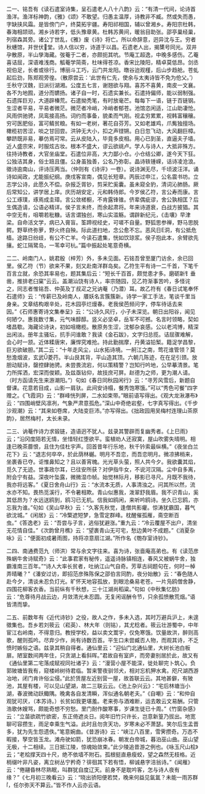 <!-- { "loadSidebar": true } -->
二一、铭吾有《读石遣室诗集，呈石遣老人八十八韵》云：“有清一代间，论诗首渔洋。渔洋标神韵，《雅》《颂》不敢望。归愚主温厚，诗教非不臧。然或失而愚，字缺挟风霜。是皆傍门户，终莫拓宇疆。寿阳祁相国，辅以曾湘乡。寿阳宗杜韩，春海相颉顽。湘乡诗若字，低头豫章黄。杜韩苏黄间，暖翁目助张。邵亭巢经巢，列宿森其旁。诸公丁世乱，《雅》废《诗》将亡。所以命辞意，迥异沈与王。穷者秋蟪馆，并世伏堂。诗人信以穷，诗道于以昌。石遗老人出，揭橥号同光。双井孕散原，半山孳海藏。弢菴于二者，亦颇扼其吭。节庵工超逸，中晚多感伤。乙菴喜诘屈，深语难浅商。觚菴学简斋，杜味得苍凉。香宋比陵阳，精卓莫低昂。剑丞视伯足，长者或徐行。博丽斗工巧，云门共龙阳。暾谷迨观槿，后山步趋舱。苍虬起后劲，陈郑观旁徨。（散原尝云：‘此世有仁先，使余与太夷诗皆不免为伧父。’）壬秋守汉魏，旧派衍湖湘。公度五七言，谢翘欲与翔。喜苏不喜黄，南皮一文襄。各不为地囿，道分而镳扬。诸子自一时，石遗实兼长。石遣持偏师，能以弱制强。石遗挥巨刃，大道辟榛荒。石遣拗秃笔，有时放毫芒。每每下一语，链于百链钢。生涩者平易，平易者微茫。微茫者冷峭，冷峭者郁苍。池馆恣闲适，江山助凄怆。风雨供驰骋，凤鸾接高扬。词约而事备，貌柔而气刚。视孟穷累累，视韩富穰穰。穷可医肥俗，富可鲭贫粮。有如一老树，著花自芬芳。又如老雄鸡，爪觜独擅场。橄榄初苦涩，啖之甘回尝。洪钟无大小，扣之声铿锵。白日忽飞动，大风翻巨樟。攀跻既非易，摹仿焉可常。云从皮陆入，毕竟多皮相。用心已到圣，直逼夫子墙。近人盛宗宋，时服炫古妆。根本不盛大，谬云欲祧卢。学人与诗人，大抵非殊方。往持诗教者，大官坐庙堂。石遣位非高，大力鄙小仓。小仓结公卿，遂今天下狂。公独洁其身，俗士踣且僵。公身虽独善，公名乃弥彰。晶诗轶锺嵘，话诗凌沧浪。徵诗逾南山，评诗压两当。（仲则有《诗评》一卷）。说诗渊无尽，千顷波汪洋。诵诗如闻政，尤能振纪纲。庚戌客宣南，偶见长短章。丙辰过申江，公名震书坊。立志学公诗，此愿久不偿。杂报乏胥钞，剪采贮奚囊。虽未窥全豹，清词沁肺肠。厥后常知公，讲学居上庠。庆历胡安定，元和韩侍郎。今岁侯乙符，言公寿而康。言公工琢璞，琢焉成圭璋。言公敛槎橱，不肯露锋锥。侪辈偶疵谬，舍公孰相匡？后生偶造请，公语必精详。侯子言未终，而余起肃将。年来诗道衰，白战方披猖。其中空无有，咀嚼若秕糠。话言谓独创，寒山实滥觞。谓辟新纪元，《击壤》早津梁。自命活文学，病已入膏盲。筌蹄视经史，可嗟不自量。野狐思参禅，野马思脱鳄。野草终弥萝，野火终自殃。际此道扫地，念公愈不忘。恶风日Е洞，有公抵危樯。途路日纷歧，有公不亡羊。今读石遣集，恍如饮琼浆。侯子抱此本，余臂欲先攘。蛇江隔鹭岛，一苇幸可杭。”篇中振起处笔意奇横。

二二、岭南门人，姚君殷（梓芳）外，多未见面。石铭吾曾至厦门访余，余已回里。侯乙符（节）欲来不果，刻又赴南洋群岛矣。乙符生平有诗一二千首，下笔千百言立就，余恐其率易也，题其集后云：“短长千百首，颇觉患才多。磨砺新钅垂凿，推排老臼窠”云云。盖潮汕饶有诗人，率宗随园，见乙符渐事苦吟，多怪诧之，同志者惟铭吾、仲英及丁叔疋之兄讷菴（乃潜）耳。故乙符有《春日试笔奉怀石遣师》云：“传薪已及岭南人，餍妖名言簇簇新。诗学一家工手法，笔谈千里当身亲。文章结构艰辛处，花木园亭烂熳春。老我侯芭频问字，停车待话去来因。”《石师惠寄诗文集奉呈》云：“公诗久风行，小子未深览。朝日出阳谷，闻见何陋ウ。惠我数寸集，元气味醇醇。竖义必坚卓，岳军不可撼。名言时领略，契如嗜昌歜。海藏论诗诀，初如咀橄榄。散原务生涩，沈郁杂哀感。公以老鸿博，精深出闲淡。册年主骚坛，抗手问谁敢？我读《金石跋》，文字归总揽。诘屈骤难解，会心时一颔。近体糅唐宋，廉悍究难抢。持此勤揣摩，丹黄溢铅椠。籍浞学昌黎，巨刃欲破胆。”其二云：“十年走风尘，山水拓诗境。一舸江之南，莺花谁管领？莫愁澹烟波，玄武菱荇。半山艮其背，平山造其顶。六朝几陈迹，在在足引颈。放胆动赋诗，罄控肆驰骋。未尝畏流宕，何以策精警？岂知行吟地，公早摹清景。笔力所挥洒，宏深而俊颖。及兹亟钻仰，故技庶可屏。赵德为之师，更为潮人请。（时方函请先生来游潮阳。”）句如《春日同秋园闲行》云：“寻芳风雪后，新题自督课。花意若目成，山影一肩驮。此间安诗榻，餐秀饱寒饿。”可以“秀色可餐”四字赠之。《飞霞洞》云：“群峰恍列屏，二水如束带。”眼前语写得出。《观大龙湫瀑布》云：“四围峭壁风凛冽，气象严肃意孤危。”深山中奇绝岩壑，七字真写得出。《千步沙观潮》云：“其来如卷席，大陆变巨沛。”亦写得出。《拙政园用吴梅村连理山茶原韵》，居然梅村，太长未录。

二三、讷菴作诗力求锻链，造语迥不犹人。兹录其警辟而复幽秀者。《上巳雨》云；“沿冈度陌若无情，坐惜轻红堕欲平。蛮植劝人还寂寞，屋山吹雾失晴明。相逢已晚茶蘼恨，且住为佳杜宇声。回首昔年行乐地，秋千钤索最纵横。”《夜坐白兰花下》云：“退志何卒卒，於此荫林樾。明月不吾恋，而吾恋明月。微凉拂梢来，坐裹香已夺。讵惟鼻知之？且以善宵魄。光光草头萤，照人共今夕。我欲囊其焰，觅久了无迹。世事政尔耳，已往安所获？对伊指牛女，不说河汉隔。尘中自多离，附会宁有益。深夜叶坠露，微微湿巾帧。始觉林际月，移影已寻尺。月既不我待，我亦将远客。”《夏日舍舟山行》云：“水流本无质，人事清浊之。问其所以然，流水亦不知。畏热觅溪行，不令暑相欺。青山似惠我，泼翠舒我眉。我不识青山，奚其低昂为？水远送鸥到，鸥习已无机。信我如鸥闲，来听吟鸥诗。坐久已忘鸥，亦忘我为谁。”句如《吴山早秋》云：“久客先秋觉，逢僧共影癯。惊涛犹霸国，暮气欲沈城。”《闲居》云：“冷檠遮短梦，急雪定群峰。枕醒催孤雁，斋空断百虫。”《答逸老》云：“吾尝与子言，逃俗犹避涨。”重九云：“冷云覆屋不出户，清坐无花情自佳。”《次韵曾月樵》云：“望裹青山无可宅，愁边黄叶不成题。”《消夏杂咏》云：“便面初成暑雨图，持将凉意扇江湖。”所作名《匏存室诗钞》。

二四、南通费范九（师洪）常与余文字往来。喜为诗，张啬庵高弟也。有《读范彦殊蜗牛舍诗赋奇》云：“此事君家有秘传，遥遥诗脉镇相连，春风又被蜗牛舍，独霸淮南三百年。”“诗人大率长贫者，吐纳江山气自奇。芳草古祠题句在，何时一棹弄晴曦？”《潘安过访，即招范彦殊陈保之邵伯言同酌，夜分始散》云：“春色随人赴今夕，清谈未忍负灯光。旷怀天地容孤放，到眼沧桑易老苍。一片凫鸥僧舍静，四围花柳客衣香。当前纵有千秋想，三十江湖尚稻粱。”句如《中秋集忆肪》云：“危尊待月战云边，月敛清光未忍圆。无复闲谣酬令节，只余孤愤散荒烟。”语皆清而挚。

二五、前数年有《近代诗钞》之役，故人之作，多未入选，其时万避兵沪上，未遑徵集也。吾乡若刘筱云（崧英）、林大年（则铭），其尤稔者。筱云壮游蜀中，中年宦江右岭南，不得意归。教授学校，益以卖文鬻宇，仅免寒饿。饮量故洪，醉则高歌，醒则孤吟。尽弃少作，尚有诗数百首。平生口未尝臧否人物，而观其诗，不乏愤时嫉俗之语。兹录其稍自得者。通仙里云：“迎仙门北通仙里，大树长池白板扉。陋室数间两年住，只贪湖上看斜晖。”君故自有室庐，而旁妻别居於此，故又有《通仙里第二宅落成赋视同社诸子》云：“漫营小屋不能深，徙处聊完卜筑心。负郭陂塘皆我有，窥楼岭树待君临。暂来警夜驯邻犬，相对忘机狎水禽。咫尺湖西游冶地，闭门肯许俗尘侵。”此於赁屋左近别营一屋，故首联云云。其地甚僻，有陂池，其屋有楼，可以见山望湖，故二三联云云。《池上杂兴云》：“宅后林塘当小湖，春波微动跃鲰隅。晚禽各自发清瞬，浑似通名朝老夫。”《自嘲》云：“和仲自观犹可厌，（本苏诗。）长贫如我更堪羞。老来弥与酒难断，运去敢云文易酬。只管浩歌休嫂骂，颇能奇想不穷愁。里门耐作酸寒事，岁课生徒已十周。”《竹窗杂感》云：“立苗欲疏竹欲密，东正倚遮炎日。阅年旧竹只许长，岂意新篁乃拔出。地宽聊可容攒生，雨足幸乘生气溢。此时且勿贪天功，岁寒未必不萧瑟。笑尔后生孟晋多，犹为先生怨遗佚。”笔意婉曲。《昔游诗》云：“峡江八百里，雪霁攒奇。万态不暇接，孥空皆玉龙。滩舟驶如箭，犹恐崩冰春。朝发白帝城，暮泊巫山曲。巫山望无极，十二相续。三日抵江陵，惊魂始敛束。”此少陵追昔游之例也。《咏玉尺山桧》云；“老桧撑天四十尺，绝不依墙不附石。孤根挺直悬瘦蛟，望之森然无枝格。近梢缀叶非凡姿，离立树丛宁矜奇？徘徊其下若有悟，柳诚悬字涪翁诗。”《闻雁》云：“倦翮昏林尽熟眠，叫群犹自度辽天。前身不是耽吟客，怎与诗人夜有缘？”《七月初三晚看云》云：“晓出骄阳便若焚，晚来何益见氤氲？未能一雨苏群，任尔弥天不算云。”皆不作人云亦云语。

